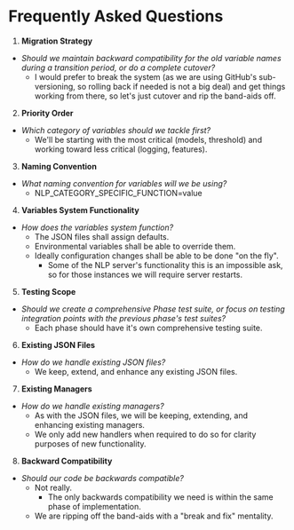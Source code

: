 # Frequently Asked Questions
1. **Migration Strategy**
  - *Should we maintain backward compatibility for the old variable names during a transition period, or do a complete cutover?*
    - I would prefer to break the system (as we are using GitHub's sub-versioning, so rolling back if needed is not a big deal) and get things working from there, so let's just cutover and rip the band-aids off.

2. **Priority Order**
  - *Which category of variables should we tackle first?*
    - We'll be starting with the most critical (models, threshold) and working toward less critical (logging, features).

3. **Naming Convention**
  - *What naming convention for variables will we be using?*
    - NLP_CATEGORY_SPECIFIC_FUNCTION=value

4. **Variables System Functionality**
  - *How does the variables system function?*
    - The JSON files shall assign defaults.
    - Environmental variables shall be able to override them.
    - Ideally configuration changes shall be able to be done "on the fly".
      - Some of the NLP server's functionality this is an impossible ask, so for those instances we will require server restarts.

5. **Testing Scope**
  - *Should we create a comprehensive Phase test suite, or focus on testing integration points with the previous phase's test suites?*
    - Each phase should have it's own comprehensive testing suite.

6. **Existing JSON Files**
  - *How do we handle existing JSON files?*
    - We keep, extend, and enhance any existing JSON files.

7. **Existing Managers**
  - *How do we handle existing managers?*
    - As with the JSON files, we will be keeping, extending, and enhancing existing managers.
    - We only add new handlers when required to do so for clarity purposes of new functionality.

8. **Backward Compatibility**
  - *Should our code be backwards compatible?*
    - Not really.
      - The only backwards compatibility we need is within the same phase of implementation.
    - We are ripping off the band-aids with a "break and fix" mentality.